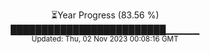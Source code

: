 <p align="center">
⏳Year Progress (83.56 %) <br>
█████████████████████████▁▁▁▁▁ <br>
<sub>Updated: Thu, 02 Nov 2023 00:08:16 GMT</sub>
</p>

